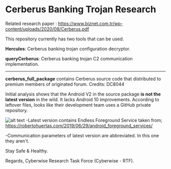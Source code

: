 # Cerberus Banking Trojan Research

Related research paper : https://www.biznet.com.tr/wp-content/uploads/2020/08/Cerberus.pdf

This repository currently has two tools that can be used.

**Hercules**: Cerberus banking trojan configuration decryptor.

**queryCerberus**: Cerberus banking trojan C2 communication implementation.

---

**cerberus_full_package** contains Cerberus source code that distributed to premium members of originated forum. Credits: DC8044

Initial analysis shows that the Android V2 in the source package **is not the latest version** in the wild. It lacks Android 10 improvements. According to leftover files, looks like their development team uses a GitHub private repository.

![alt text](https://raw.githubusercontent.com/ics-iot-bootcamp/cerberus_research/master/endless.png)
-Latest version contains Endless Foreground Service taken from;
https://robertohuertas.com/2019/06/29/android_foreground_services/

-Communication parameters of latest version are abbreviated. In this one they aren't.

Stay Safe & Healthy.

Regards, Cyberwise Research Task Force (Cyberwise - RTF).
